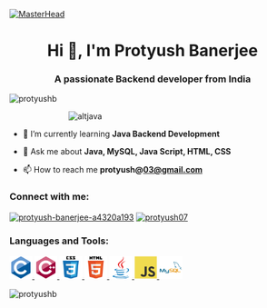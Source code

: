[![MasterHead](https://user-images.githubusercontent.com/101574751/176734107-790e2477-9b75-4757-9fe0-f4341e66ccb5.jpg)](https://github.com/ProtyushB)
<h1 align="center">Hi 👋, I'm Protyush Banerjee</h1>
<h3 align="center">A passionate Backend developer from India</h3>

<p align="left"> <img src="https://komarev.com/ghpvc/?username=protyushb&label=Profile%20views&color=0e75b6&style=flat" alt="protyushb" /> </p>

<img src="https://media1.giphy.com/media/qgQUggAC3Pfv687qPC/giphy.gif" alt="altjava" width="400" align="right"/>

<p align="left"> <a href="https://twitter.com/" target="blank"><img src="https://img.shields.io/twitter/follow/?logo=twitter&style=for-the-badge" alt="" /></a> </p>

- 🌱 I’m currently learning **Java Backend Development**

- 💬 Ask me about **Java, MySQL, Java Script, HTML, CSS**

- 📫 How to reach me **protyush@03@gmail.com**

<h3 align="left">Connect with me:</h3>
<p align="left">
<a href="https://linkedin.com/in/protyush-banerjee-a4320a193" target="blank"><img align="center" src="https://raw.githubusercontent.com/rahuldkjain/github-profile-readme-generator/master/src/images/icons/Social/linked-in-alt.svg" alt="protyush-banerjee-a4320a193" height="30" width="40" /></a>
<a href="https://fb.com/protyush07" target="blank"><img align="center" src="https://raw.githubusercontent.com/rahuldkjain/github-profile-readme-generator/master/src/images/icons/Social/facebook.svg" alt="protyush07" height="30" width="40" /></a>
</p>

<h3 align="left">Languages and Tools:</h3>
<p align="left"> <a href="https://www.cprogramming.com/" target="_blank" rel="noreferrer"> <img src="https://raw.githubusercontent.com/devicons/devicon/master/icons/c/c-original.svg" alt="c" width="40" height="40"/> </a> <a href="https://www.w3schools.com/cpp/" target="_blank" rel="noreferrer"> <img src="https://raw.githubusercontent.com/devicons/devicon/master/icons/cplusplus/cplusplus-original.svg" alt="cplusplus" width="40" height="40"/> </a> <a href="https://www.w3schools.com/css/" target="_blank" rel="noreferrer"> <img src="https://raw.githubusercontent.com/devicons/devicon/master/icons/css3/css3-original-wordmark.svg" alt="css3" width="40" height="40"/> </a> <a href="https://www.w3.org/html/" target="_blank" rel="noreferrer"> <img src="https://raw.githubusercontent.com/devicons/devicon/master/icons/html5/html5-original-wordmark.svg" alt="html5" width="40" height="40"/> </a> <a href="https://www.java.com" target="_blank" rel="noreferrer"> <img src="https://raw.githubusercontent.com/devicons/devicon/master/icons/java/java-original.svg" alt="java" width="40" height="40"/> </a> <a href="https://developer.mozilla.org/en-US/docs/Web/JavaScript" target="_blank" rel="noreferrer"> <img src="https://raw.githubusercontent.com/devicons/devicon/master/icons/javascript/javascript-original.svg" alt="javascript" width="40" height="40"/> </a> <a href="https://www.mysql.com/" target="_blank" rel="noreferrer"> <img src="https://raw.githubusercontent.com/devicons/devicon/master/icons/mysql/mysql-original-wordmark.svg" alt="mysql" width="40" height="40"/> </a> </p>



<p><img align="center" src="https://github-readme-streak-stats.herokuapp.com/?user=protyushb&" alt="protyushb" /></p>


